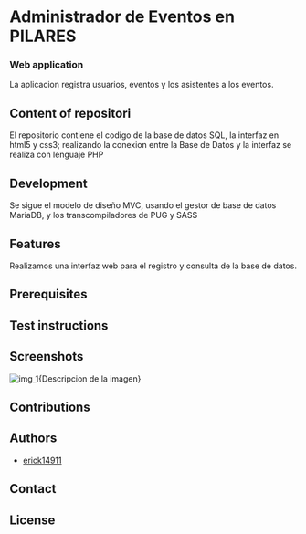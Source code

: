 # Administrador de Eventos en PILARES

### Web application 

La aplicacion registra usuarios, eventos y los asistentes a los eventos.

## Content of repositori

El repositorio contiene el codigo de la base de datos SQL, la interfaz en html5 y css3; realizando la conexion entre la Base de Datos y la interfaz se realiza con lenguaje PHP

## Development

Se sigue el modelo de diseño MVC, usando el gestor de base de datos MariaDB, y los transcompiladores de PUG y SASS

## Features

Realizamos una interfaz web para el registro y consulta de la base de datos.

## Prerequisites

## Test instructions

## Screenshots

![img_1](url){Descripcion de la imagen}

## Contributions

## Authors

* [erick14911](#id)

## Contact

## License


